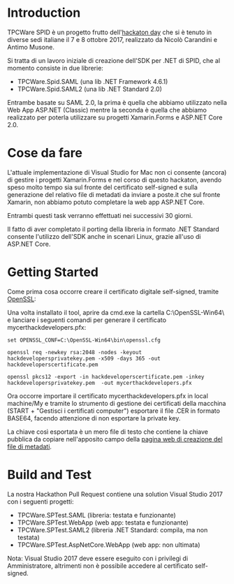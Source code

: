 # Introduction 
TPCWare SPID è un progetto frutto dell'[hackaton day](https://hack.developers.italia.it/) che si è tenuto in diverse sedi italiane il 7 e 8 ottobre 2017, realizzato da Nicolò Carandini e Antimo Musone.

Si tratta di un lavoro iniziale di creazione dell'SDK per .NET di SPID, che al momento consiste in due librerie:

- TPCWare.Spid.SAML (una lib .NET Framework 4.6.1)
- TPCWare.Spid.SAML2 (una lib .NET Standard 2.0)

Entrambe basate su SAML 2.0, la prima è quella che abbiamo  utilizzato nella Web App ASP.NET (Classic) mentre la seconda è quella che abbiamo realizzato per poterla utilizzare su progetti Xamarin.Forms e ASP.NET Core 2.0.

# Cose da fare
L'attuale implementazione di Visual Studio for Mac non ci consente (ancora) di gestire i progetti Xamarin.Forms e nel corso di questo hackaton, avendo speso molto tempo sia sul fronte del certificato self-signed e sulla generazione del relativo file di metadati da inviare a poste.it che sul fronte Xamarin, non abbiamo potuto completare la web app ASP.NET Core.

Entrambi questi task verranno effettuati nei successivi 30 giorni.

Il fatto di aver completato il porting della libreria in formato .NET Standard consente l'utilizzo dell'SDK anche in scenari Linux, grazie all'uso di ASP.NET Core.
# Getting Started
Come prima cosa occorre creare il certificato digitale self-signed, tramite [OpenSSL](https://slproweb.com/products/Win32OpenSSL.html):

Una volta installato il tool, aprire da cmd.exe la cartella C:\OpenSSL-Win64\  e lanciare i seguenti comandi per generare il certificato mycerthackdevelopers.pfx:

	set OPENSSL_CONF=C:\OpenSSL-Win64\bin\openssl.cfg
	 
	openssl req -newkey rsa:2048 -nodes -keyout hackdevelopersprivatekey.pem -x509 -days 365 -out hackdeveloperscertificate.pem
	 
	openssl pkcs12 -export -in hackdeveloperscertificate.pem -inkey hackdevelopersprivatekey.pem  -out mycerthackdevelopers.pfx

Ora occorre importare il certificato mycerthackdevelopers.pfx in local machine/My e tramite lo strumento di gestione dei certificati della macchina (START + "Gestisci i certificati computer") esportare il file .CER in formato BASE64, facendo attenzione di non esportare la private key.

La chiave così esportata è un mero file di testo che contiene la chiave pubblica da copiare nell'apposito campo della [pagina web di creazione del file di metadati](https://backoffice-spidtest.apps.justcodeon.it/).


# Build and Test
La nostra Hackathon Pull Request contiene una solution Visual Studio 2017 con i seguenti progetti:

- TPCWare.SPTest.SAML (libreria: testata e funzionante)
- TPCWare.SPTest.WebApp (web app: testata e funzionante)
- TPCWare.SPTest.SAML2 (libreria .NET Standard: compila, ma non testata)
- TPCWare.SPTest.AspNetCore.WebApp (web app: non ultimata)

Nota: Visual Studio 2017 deve essere eseguito con i privilegi di Amministratore, altrimenti non è possibile accedere al certificato self-signed.

